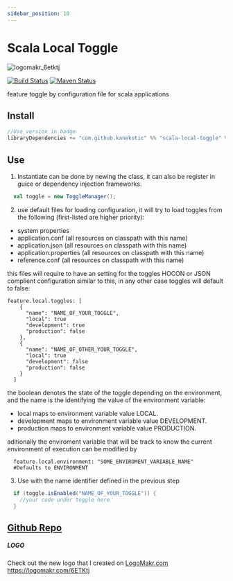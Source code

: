 ```yaml
---
sidebar_position: 10
---
```


# Scala Local Toggle

![logomakr_6etktj](https://user-images.githubusercontent.com/3071208/32364786-318debc0-c077-11e7-9064-a65d6ce35cf6.png)

[![Build Status](https://travis-ci.org/kanekotic/scala-local-toggle.svg?branch=master)](https://travis-ci.org/kanekotic/scala-local-toggle)
[![Maven Status](https://maven-badges.herokuapp.com/maven-central/com.github.kanekotic/scala-local-toggle_2.12/badge.svg?style=flat)](https://maven-badges.herokuapp.com/maven-central/com.github.kanekotic/scala-local-toggle_2.12/badge.svg?style=flat)


feature toggle by configuration file for scala applications

## Install
```scala
//Use version in badge
libraryDependencies += "com.github.kanekotic" %% "scala-local-toggle" % <version>
```

## Use

1. Instantiate can be done by newing the class, it can also be register in guice or dependency injection frameworks.
```scala
  val toggle = new ToggleManager();
``` 

2. use default files for loading configuration, it will try to load toggles from the following (first-listed are higher priority):

- system properties
- application.conf (all resources on classpath with this name)
- application.json (all resources on classpath with this name)
- application.properties (all resources on classpath with this name)
- reference.conf (all resources on classpath with this name)

this files will require to have an setting for the toggles HOCON or JSON complient configuration similar to this, in any other case toggles will default to false:

```hocon
feature.local.toggles: [
    {
      "name": "NAME_OF_YOUR_TOGGLE",
      "local": true
      "development": true
      "production": false
    }, 
    {
      "name": "NAME_OF_OTHER_YOUR_TOGGLE",
      "local": true
      "development": false
      "production": false
    }
  ]
```
the boolean denotes the state of the toggle depending on the environment, and the name is the identifying the value of the environment variable:
- local maps to environment variable value LOCAL.
- development maps to environment variable value DEVELOPMENT.
- production maps to environment variable value PRODUCTION.

aditionally the enviroment variable that will be track to know the current environment of execution can be modified by
```hocon
  feature.local.environment: "SOME_ENVIROMENT_VARIABLE_NAME"
  #Defaults to ENVIRONMENT 
``` 

3. Use with the name identifier defined in the previous step

```scala
  if (toggle.isEnabled("NAME_OF_YOUR_TOGGLE")) {
    //your code under toggle here
  }
```

## [Github Repo](https://github.com/kanekotic/scala-local-toggle)

##### LOGO
Check out the new logo that I created on <a href="http://logomakr.com" title="Logo Makr">LogoMakr.com</a> https://logomakr.com/6ETKtj